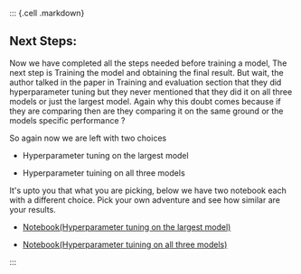 ::: {.cell .markdown}
## Next Steps:

Now we have completed all the steps needed before training a model, The next step is Training the model and obtaining the final result. But wait, the author talked in the paper in Training and evaluation section that they did hyperparameter tuning but they never mentioned that they did it on all three models or just the largest model. Again why this doubt comes because if they are comparing then are they comparing it on the same ground or the models specific performance ?

So again now we are left with two choices

- Hyperparameter tuning on the largest model

- Hyperparameter tuining on all three models

It's upto you that what you are picking, below we have two notebook each with a different choice. Pick your own adventure and see how similar are your results.

-   [Notebook(Hyperparameter tuning on the largest model)](/5_model_training_1.ipynb)

-   [Notebook(Hyperparameter tuining on all three models)](/5_model_training_2.ipynb)


:::